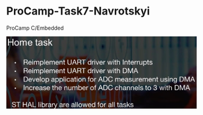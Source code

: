 # ProCamp-Task7-Navrotskyi
ProCamp C/Embedded

![Tasks](https://github.com/sg6336/ProCamp-Task7-Navrotskyi/blob/main/C%20Task7%20STM32%20DMA.jpg)
